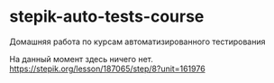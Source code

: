 # stepik-auto-tests-course
Домашняя работа по курсам автоматизированного тестирования

На данный момент здесь ничего нет. https://stepik.org/lesson/187065/step/8?unit=161976

